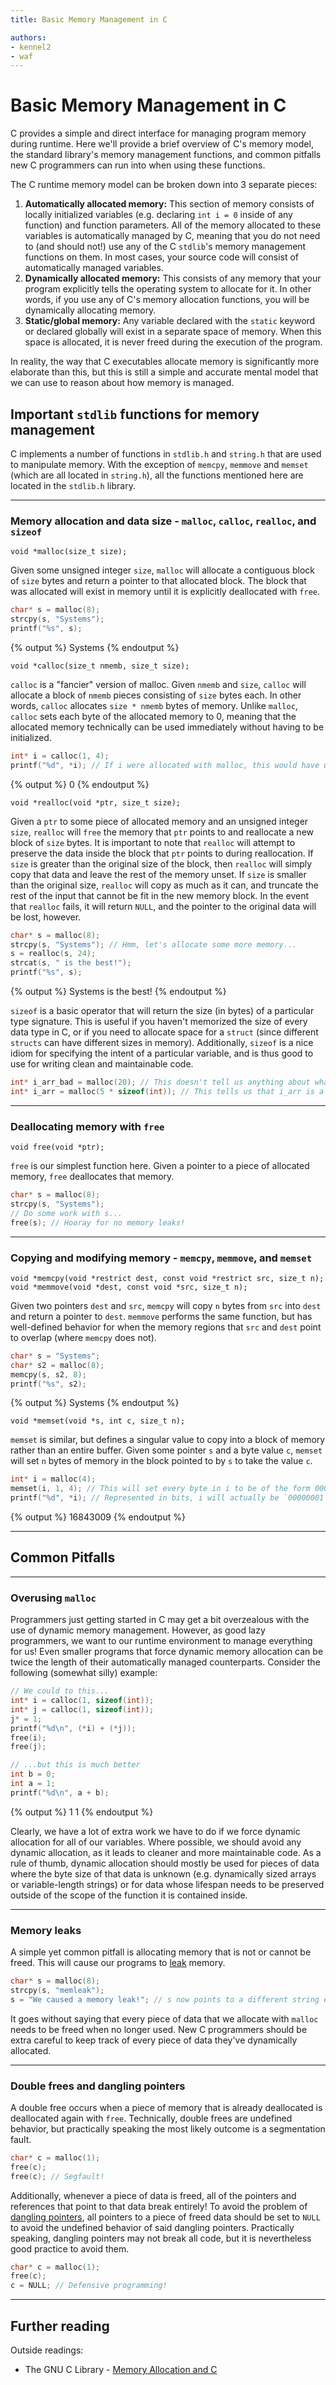 ```yaml
---
title: Basic Memory Management in C

authors:
- kennel2
- waf
---
```


<link rel="stylesheet" href="https://cdnjs.cloudflare.com/ajax/libs/prism-themes/1.9.0/prism-a11y-dark.min.css" integrity="sha512-bd1K4DEquIavX49RSZHIE0Ye6RFOVlGLhtGow9KDbLYqOd/ufhshkP0GoJoVR1jqj7FmOffvVIKuq1tcXlN9ZA==" crossorigin="anonymous" referrerpolicy="no-referrer" /> 

# Basic Memory Management in C

C provides a simple and direct interface for managing program memory during runtime. Here we'll provide a brief overview of C's memory model, the standard library's memory management functions, and common pitfalls new C programmers can run into when using these functions.

The C runtime memory model can be broken down into 3 separate pieces:
1. **Automatically allocated memory:** This section of memory consists of locally initialized variables (e.g. declaring `int i = 0` inside of any function) and function parameters. All of the memory allocated to these variables is automatically managed by C, meaning that you do not need to (and should not!) use any of the C `stdlib`'s memory management functions on them. In most cases, your source code will consist of automatically managed variables. 
2. **Dynamically allocated memory:** This consists of any memory that your program explicitly tells the operating system to allocate for it. In other words, if you use any of C's memory allocation functions, you will be dynamically allocating memory.
3. **Static/global memory:** Any variable declared with the `static` keyword or declared globally will exist in a separate space of memory. When this space is allocated, it is never freed during the execution of the program. 

In reality, the way that C executables allocate memory is significantly more elaborate than this, but this is still a simple and accurate mental model that we can use to reason about how memory is managed.

## Important `stdlib` functions for memory management

C implements a number of functions in `stdlib.h` and `string.h` that are used to manipulate memory. With the exception of `memcpy`, `memmove` and `memset` (which are all located in `string.h`), all the functions mentioned here are located in the `stdlib.h` library.

<hr class="solid">

### Memory allocation and data size - `malloc`, `calloc`, `realloc`, and `sizeof`

```
void *malloc(size_t size);
```

Given some unsigned integer `size`, `malloc` will allocate a contiguous block of `size` bytes and return a pointer to that allocated block. The block that was allocated will exist in memory until it is explicitly deallocated with `free`.

```c
char* s = malloc(8);
strcpy(s, "Systems");
printf("%s", s);
```
{% output %}
Systems
{% endoutput %}

```
void *calloc(size_t nmemb, size_t size);
```

`calloc` is a "fancier" version of malloc. Given `nmemb` and `size`, `calloc` will allocate a block of `nmemb` pieces consisting of `size` bytes each. In other words, `calloc` allocates `size * nmemb` bytes of memory. Unlike `malloc`, `calloc` sets each byte of the allocated memory to 0, meaning that the allocated memory technically can be used immediately without having to be initialized.

```c
int* i = calloc(1, 4);
printf("%d", *i); // If i were allocated with malloc, this would have undefined behavior!
```
{% output %}
0
{% endoutput %}

```
void *realloc(void *ptr, size_t size);
```

Given a `ptr` to some piece of allocated memory and an unsigned integer `size`, `realloc` will `free` the memory that `ptr` points to and reallocate a new block of `size` bytes. It is important to note that `realloc` will attempt to preserve the data inside the block that `ptr` points to during reallocation. If `size` is greater than the original size of the block, then `realloc` will simply copy that data and leave the rest of the memory unset. If `size` is smaller than the original size, `realloc` will copy as much as it can, and truncate the rest of the input that cannot be fit in the new memory block. In the event that `realloc` fails, it will return `NULL`, and the pointer to the original data will be lost, however.

```c
char* s = malloc(8);
strcpy(s, "Systems"); // Hmm, let's allocate some more memory...
s = realloc(s, 24);
strcat(s, " is the best!");
printf("%s", s);
```
{% output %}
Systems is the best!
{% endoutput %}

`sizeof` is a basic operator that will return the size (in bytes) of a particular type signature. This is useful if you haven't memorized the size of every data type in C, or if you need to allocate space for a `struct` (since different `structs` can have different sizes in memory). Additionally, `sizeof` is a nice idiom for specifying the intent of a particular variable, and is thus good to use for writing clean and maintainable code.

```c
int* i_arr_bad = malloc(20); // This doesn't tell us anything about what this variable actually is!
int* i_arr = malloc(5 * sizeof(int)); // This tells us that i_arr is a buffer holding 5 ints!
```

<hr class="solid">

### Deallocating memory with `free`

```
void free(void *ptr);
```

`free` is our simplest function here. Given a pointer to a piece of allocated memory, `free` deallocates that memory.

```c
char* s = malloc(8);
strcpy(s, "Systems");
// Do some work with s...
free(s); // Hooray for no memory leaks!
```

<hr class="solid">

### Copying and modifying memory - `memcpy`, `memmove`, and `memset`

```
void *memcpy(void *restrict dest, const void *restrict src, size_t n);
void *memmove(void *dest, const void *src, size_t n);
```

Given two pointers `dest` and `src`, `memcpy` will copy `n` bytes from `src` into `dest` and return a pointer to `dest`. `memmove` performs the same function, but has well-defined behavior for when the memory regions that `src` and `dest` point to overlap (where `memcpy` does not).

```c
char* s = "Systems";
char* s2 = malloc(8);
memcpy(s, s2, 8);
printf("%s", s2);
```
{% output %}
Systems
{% endoutput %}

```
void *memset(void *s, int c, size_t n);
```

`memset` is similar, but defines a singular value to copy into a block of memory rather than an entire buffer. Given some pointer `s` and a byte value `c`, `memset` will set `n` bytes of memory in the block pointed to by `s` to take the value `c`.

```c
int* i = malloc(4);
memset(i, 1, 4); // This will set every byte in i to be of the form 00000001.
printf("%d", *i); // Represented in bits, i will actually be `00000001 00000001 00000001 00000001`
```
{% output %}
16843009
{% endoutput %}

<hr class="solid"> 

## Common Pitfalls

<hr class="solid"> 

### Overusing `malloc`

Programmers just getting started in C may get a bit overzealous with the use of dynamic memory management. However, as good lazy programmers, we want to our runtime environment to manage everything for us! Even smaller programs that force dynamic memory allocation can be twice the length of their automatically managed counterparts. Consider the following (somewhat silly) example:

```c
// We could to this...
int* i = calloc(1, sizeof(int));
int* j = calloc(1, sizeof(int));
j* = 1;
printf("%d\n", (*i) + (*j));
free(i);
free(j);

// ...but this is much better
int b = 0;
int a = 1;
printf("%d\n", a + b);
```
{% output %}
1
1
{% endoutput %}

Clearly, we have a lot of extra work we have to do if we force dynamic allocation for all of our variables. Where possible, we should avoid any dynamic allocation, as it leads to cleaner and more maintainable code. As a rule of thumb, dynamic allocation should mostly be used for pieces of data where the byte size of that data is unknown (e.g. dynamically sized arrays or variable-length strings) or for data whose lifespan needs to be preserved outside of the scope of the function it is contained inside.

<hr class="solid"> 

### Memory leaks

A simple yet common pitfall is allocating memory that is not or cannot be freed. This will cause our programs to [leak](https://en.wikipedia.org/wiki/Memory_leak) memory. 

```c
char* s = malloc(8);
strcpy(s, "memleak");
s = "We caused a memory leak!"; // s now points to a different string entirely, and the pointer to "memleak" can't be recovered to free it
```

It goes without saying that every piece of data that we allocate with `malloc` needs to be freed when no longer used. New C programmers should be extra careful to keep track of every piece of data they've dynamically allocated.

<hr class="solid">

### Double frees and dangling pointers 

A double free occurs when a piece of memory that is already deallocated is deallocated again with `free`. Technically, double frees are undefined behavior, but practically speaking the most likely outcome is a segmentation fault.

```c
char* c = malloc(1);
free(c);
free(c); // Segfault!
```

Additionally, whenever a piece of data is freed, all of the pointers and references that point to that data break entirely! To avoid the problem of [dangling pointers](https://en.wikipedia.org/wiki/Dangling_pointer), all pointers to a piece of freed data should be set to `NULL` to avoid the undefined behavior of said dangling pointers. Practically speaking, dangling pointers may not break all code, but it is nevertheless good practice to avoid them.

```c
char* c = malloc(1);
free(c);
c = NULL; // Defensive programming!
```

<hr class="solid">

## Further reading

Outside readings:
- The GNU C Library - [Memory Allocation and C](https://www.gnu.org/software/libc/manual/html_node/Memory-Allocation-and-C.html)
